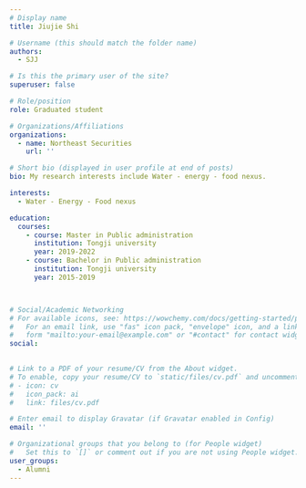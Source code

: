 ```yaml
---
# Display name
title: Jiujie Shi

# Username (this should match the folder name)
authors:
  - SJJ

# Is this the primary user of the site?
superuser: false

# Role/position
role: Graduated student

# Organizations/Affiliations
organizations:
  - name: Northeast Securities
    url: ''

# Short bio (displayed in user profile at end of posts)
bio: My research interests include Water - energy - food nexus.

interests:
  - Water - Energy - Food nexus

education:
  courses:
    - course: Master in Public administration
      institution: Tongji university
      year: 2019-2022
    - course: Bachelor in Public administration
      institution: Tongji university
      year: 2015-2019



# Social/Academic Networking
# For available icons, see: https://wowchemy.com/docs/getting-started/page-builder/#icons
#   For an email link, use "fas" icon pack, "envelope" icon, and a link in the
#   form "mailto:your-email@example.com" or "#contact" for contact widget.
social:

    
# Link to a PDF of your resume/CV from the About widget.
# To enable, copy your resume/CV to `static/files/cv.pdf` and uncomment the lines below.
# - icon: cv
#   icon_pack: ai
#   link: files/cv.pdf

# Enter email to display Gravatar (if Gravatar enabled in Config)
email: ''

# Organizational groups that you belong to (for People widget)
#   Set this to `[]` or comment out if you are not using People widget.
user_groups:
  - Alumni
---
```

